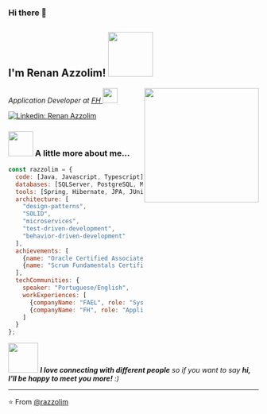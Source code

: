 ### Hi there 👋

<h2> I'm Renan Azzolim! <img src="https://media.giphy.com/media/S8kcDWOvua4l6lJ0Az/source.gif" width="90"></h2>
<img align='right' src="https://media.giphy.com/media/ZVik7pBtu9dNS/giphy.gif" width="230">
<p><em>Application Developer at <a href="https://www.fh.com.br/">FH </a><img src="https://media.giphy.com/media/WUlplcMpOCEmTGBtBW/giphy.gif" width="30"> 
</em></p>


[![Linkedin: Renan Azzolim](https://img.shields.io/badge/-Renan%20Azzolim-blue?style=flat-square&logo=Linkedin&logoColor=white&link=https://www.linkedin.com/in/renan-azzolim-3307bb85/)](https://www.linkedin.com/in/renan-azzolim-3307bb85/)


### <img src="https://media.giphy.com/media/VgCDAzcKvsR6OM0uWg/giphy.gif" width="50"> A little more about me...  

```javascript
const razzolim = {
  code: [Java, Javascript, Typescript],
  databases: [SQLServer, PostgreSQL, MySQL, MongoDB],
  tools: [Spring, Hibernate, JPA, JUnit, Mockito, Node, Postman, Jira, Bamboo, Docker],
  architecture: [
    "design-patterns",
    "SOLID",
    "microservices",
    "test-driven-development",
    "behavior-driven-development"
  ],
  achievements: [
    {name: "Oracle Certified Associate 8"},
    {name: "Scrum Fundamentals Certified"}
  ],
  techCommunities: {
    speaker: "Portuguese/English",
    workExperiences: [
      {companyName: "FAEL", role: "System Analyst"},
      {companyName: "FH", role: "Application Developer"}
    ]
  }
};
```

<img src="https://media.giphy.com/media/LnQjpWaON8nhr21vNW/giphy.gif" width="60"> <em><b>I love connecting with different people</b> so if you want to say <b>hi, I'll be happy to meet you more!</b> :)</em>
 
 ---
 ⭐️ From [@razzolim](https://github.com/razzolim)
